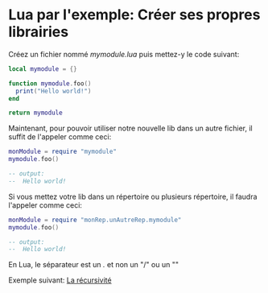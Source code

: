 # Lua par l'exemple: Créer ses propres librairies

Créez un fichier nommé *mymodule.lua* puis mettez-y le code suivant:
```lua
local mymodule = {}

function mymodule.foo()
  print("Hello world!")
end

return mymodule
```

Maintenant, pour pouvoir utiliser notre nouvelle lib dans un autre fichier, il suffit de l'appeler comme ceci:
```lua
monModule = require "mymodule"
mymodule.foo()

-- output:
--  Hello world!
```

Si vous mettez votre lib dans un répertoire ou plusieurs répertoire, il faudra l'appeler comme ceci:
```lua
monModule = require "monRep.unAutreRep.mymodule"
mymodule.foo()

-- output:
--  Hello world!
```

En Lua, le séparateur est un *.* et non un "/" ou un "\"

Exemple suivant: [La récursivité](recursivite.md)